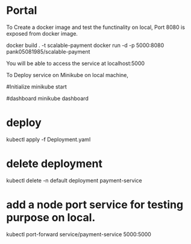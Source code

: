 # Portal

To Create a docker image and test the functinality on local,
Port 8080 is exposed from docker image.

docker build . -t scalable-payment
docker run -d -p 5000:8080 pank05081985/scalable-payment

You will be able to access the service at localhost:5000


To Deploy service on Minikube on local machine,

#Initialize
minikube start

#dashboard
minikube dashboard

# deploy 
kubectl apply -f Deployment.yaml

# delete deployment
kubectl delete -n default deployment payment-service

# add a node port service for testing purpose on local.
kubectl port-forward service/payment-service 5000:5000



